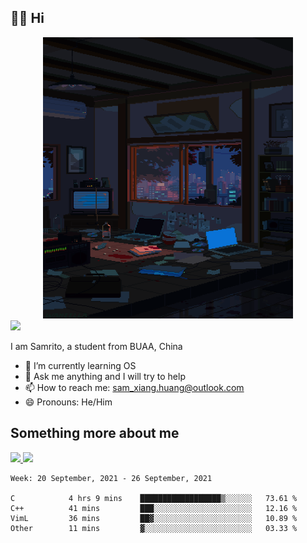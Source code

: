 ## 👋🏻 Hi

<div align="center">
<img alt="GIF" src="https://github.com/xiangsam/xiangsam/blob/271390e4ab50820a4594e3cb94b7ffaa6293de72/0_0EUAvTumWsRa2k6F.gif" width=400 height=450/>
</div>

<a href="https://github.com/xiangsam">
  <img src="https://komarev.com/ghpvc/?username=xiangsam&style=flat-square" />
</a>

I am Samrito, a student from BUAA, China
- 🌱 I’m currently learning OS
- 💬 Ask me anything and I will try to help
- 📫 How to reach me: sam_xiang.huang@outlook.com
- 😄 Pronouns: He/Him


## Something more about me
<a href="https://github.com/xiangsam">
  <img src="https://github-readme-stats.vercel.app/api?username=xiangsam&show_icons=true&hide_border=true" />
</a>


<a href="https://github.com/xiangsam">
  <img src="https://github-readme-stats.vercel.app/api/top-langs/?username=xiangsam&layout=compact" />
</a>

<!--START_SECTION:waka-->
```text
Week: 20 September, 2021 - 26 September, 2021

C            4 hrs 9 mins    ██████████████████▒░░░░░░   73.61 % 
C++          41 mins         ███░░░░░░░░░░░░░░░░░░░░░░   12.16 % 
VimL         36 mins         ██▓░░░░░░░░░░░░░░░░░░░░░░   10.89 % 
Other        11 mins         ▓░░░░░░░░░░░░░░░░░░░░░░░░   03.33 % 
```
<!--END_SECTION:waka-->

<!---
xiangsam/xiangsam is a ✨ special ✨ repository because its `README.md` (this file) appears on your GitHub profile.
You can click the Preview link to take a look at your changes.
--->
